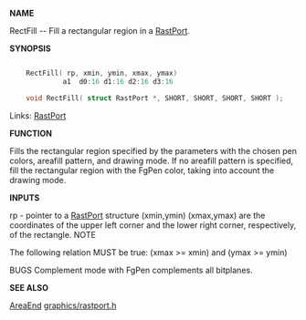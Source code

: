 
**NAME**

RectFill -- Fill a rectangular region in a [RastPort](_OOAF).

**SYNOPSIS**

```c

    RectFill( rp, xmin, ymin, xmax, ymax)
             a1  d0:16 d1:16 d2:16 d3:16

    void RectFill( struct RastPort *, SHORT, SHORT, SHORT, SHORT );

```
Links: [RastPort](_OOAF) 

**FUNCTION**

Fills  the  rectangular  region  specified  by  the
parameters  with the chosen pen  colors,  areafill
pattern, and drawing mode. If no areafill pattern is
specified, fill the rectangular region with the FgPen
color, taking into account the drawing mode.

**INPUTS**

rp - pointer to a [RastPort](_OOAF) structure
(xmin,ymin) (xmax,ymax) are the coordinates of the upper
left corner and the lower right corner, respectively, of the
rectangle.
NOTE

The following relation MUST be true:
(xmax &#062;= xmin) and (ymax &#062;= ymin)

BUGS
Complement mode with FgPen complements all bitplanes.

**SEE ALSO**

[AreaEnd](AreaEnd) [graphics/rastport.h](_OOAF)
